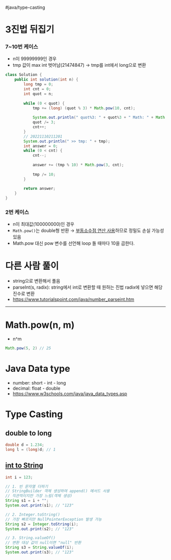 #java/type-casting
# 3진법 뒤집기

### 7~10번 케이스
- n이 99999999인 경우
- tmp 값이 max int 벗어남(21474847) → tmp를 int에서 long으로 변환
```java
class Solution {
    public int solution(int n) {
        long tmp = 0;
        int cnt = 0;
        int quot = n;
        
        while (0 < quot) {
            tmp += (long) (quot % 3) * Math.pow(10, cnt);
            
            System.out.println(" quot%3: " + quot%3 + " Math: " + Math.pow(10, cnt) + " tmp: " + tmp + " quot/3= " + quot/3 + " quot: " + quot);
            quot /= 3;
            cnt++;
        }
        // 20221110211201
        System.out.println(" >> tmp: " + tmp);
        int answer = 0;
        while (0 < cnt) {
            cnt--;
            
            answer += (tmp % 10) * Math.pow(3, cnt);
            
            tmp /= 10;
        }
        
        return answer;
    }
}
```
### 2번 케이스
- n이 최대값(100000000)인 경우
- `Math.pow()`는 double형 반환 → [부동소수점 연산 사용](https://inpa.tistory.com/entry/JAVA-%E2%98%95-%EC%8B%A4%EC%88%98-%ED%91%9C%ED%98%84%EB%B6%80%EB%8F%99-%EC%86%8C%EC%88%98%EC%A0%90-%EC%9B%90%EB%A6%AC-%ED%95%9C%EB%88%88%EC%97%90-%EC%9D%B4%ED%95%B4%ED%95%98%EA%B8%B0)하므로 정밀도 손실 가능성 있음
- Math.pow 대신 pow 변수를 선언해 loop 돌 때마다 10을 곱한다.

# 다른 사람 풀이
- string으로 변환해서 풀음
- parseInt(s, radix): string에서 int로 변환할 때 원하는 진법 radix에 넣으면 해당 진수로 변환
- https://www.tutorialspoint.com/java/number_parseint.htm

---
# Math.pow(n, m)
- n^m
```java
Math.pow(5, 2) // 25
```

# Java Data type
- number: short - int - long
- decimal: float - double
- https://www.w3schools.com/java/java_data_types.asp

# Type Casting
## double to long
```java
double d = 1.234;
long l = (long)d; // 1
```
## [int to String](https://codegym.cc/ko/groups/posts/ko.149.java-eseo-intleul-munjayeollo-byeonhwanhaneun-bangbeob)
```java
int i = 123;

// 1. 빈 문자열 더하기
// StringBuilder 객체 생성하여 append() 메서드 사용
// 직관적이지만 가장 느림(객체 생성)
String s1 = i + "";
System.out.print(s1); // "123"

// 2. Integer.toString()
// 가장 빠르지만 NullPointerException 발생 가능
String s2 = Integer.toString(i);
System.out.print(s2); // "123"

// 3. String.valueOf()
// 변환 대상 값이 null이면 "null" 반환 
String s3 = String.valueOf(i);
System.out.print(s3); // "123"
```
